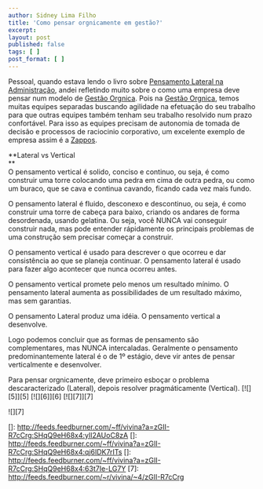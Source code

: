 ```yaml
---
author: Sidney Lima Filho
title: 'Como pensar orgnicamente em gestão?'
excerpt:
layout: post
published: false
tags: [ ]
post_format: [ ]
---
```

Pessoal, quando estava lendo o livro sobre [Pensamento Lateral na Administração][1], andei refletindo muito sobre o como uma empresa deve pensar num modelo de [Gestão Orgnica][2]. Pois na [Gestão Orgnica][2], temos muitas equipes separadas buscando agilidade na efetuação do seu trabalho para que outras equipes também tenham seu trabalho resolvido num prazo confortável. Para isso as equipes precisam de autonomia de tomada de decisão e processos de raciocinio corporativo, um excelente exemplo de empresa assim é a [Zappos][3].

**Lateral vs Vertical  
**  
O pensamento vertical é solido, conciso e continuo, ou seja, é como construir uma torre colocando uma pedra em cima de outra pedra, ou como um buraco, que se cava e continua cavando, ficando cada vez mais fundo.

O pensamento lateral é fluido, desconexo e descontinuo, ou seja, é como construir uma torre de cabeça para baixo, criando os andares de forma desordenada, usando gelatina. Ou seja, você NUNCA vai conseguir construir nada, mas pode entender rápidamente os principais problemas de uma construção sem precisar começar a construir.

O pensamento vertical é usado para descrever o que ocorreu e dar consistência ao que se planeja continuar. O pensamento lateral é usado para fazer algo acontecer que nunca ocorreu antes.

O pensamento vertical promete pelo menos um resultado mínimo. O pensamento lateral aumenta as possibilidades de um resultado máximo, mas sem garantias.

O pensamento Lateral produz uma idéia. O pensamento vertical a desenvolve.

Logo podemos concluir que as formas de pensamento são complementares, mas NUNCA intercaladas. Geralmente o pensamento predominantemente lateral é o de 1º estágio, deve vir antes de pensar verticalmente e desenvolver.

Para pensar orgnicamente, deve primeiro esboçar o problema descaracterizado (Lateral), depois resolver pragmáticamente (Vertical). [![][5]</img>][5] [![][6]</img>][6] [![][7]</img>][7] 

![][7]

 [1]: /site/Blog-da-Vivina/Resenha-Pensamento-Lateral-na-Administracao,A833E2A5AF0F7DFA.aspx
 [2]: http://www.vivina.com.br/site/Blog-da-Vivina/Gestao-Organica,F4D328F0D752ED01.aspx
 [3]: /site/Blog-da-Vivina/Por-dentro-da-Zappos-Zappos-Culture-book,C0CC1F49AFD39791.aspx
 []: http://feeds.feedburner.com/~ff/vivina?a=zGII-R7cCrg:SHqQ9eH68x4:yIl2AUoC8zA
 []: http://feeds.feedburner.com/~ff/vivina?a=zGII-R7cCrg:SHqQ9eH68x4:qj6IDK7rITs
 []: http://feeds.feedburner.com/~ff/vivina?a=zGII-R7cCrg:SHqQ9eH68x4:63t7Ie-LG7Y
 [7]: http://feeds.feedburner.com/~r/vivina/~4/zGII-R7cCrg